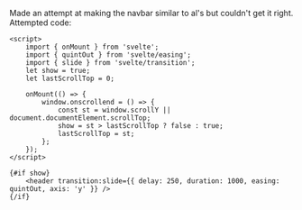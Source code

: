Made an attempt at making the navbar similar to al's but couldn't get it right.
Attempted code:
```svelte
<script>
	import { onMount } from 'svelte';
	import { quintOut } from 'svelte/easing';
	import { slide } from 'svelte/transition';
	let show = true;
	let lastScrollTop = 0;

	onMount(() => {
		window.onscrollend = () => {
			const st = window.scrollY || document.documentElement.scrollTop;
			show = st > lastScrollTop ? false : true;
			lastScrollTop = st;
		};
	});
</script>

{#if show}
	<header transition:slide={{ delay: 250, duration: 1000, easing: quintOut, axis: 'y' }} />
{/if} 
```